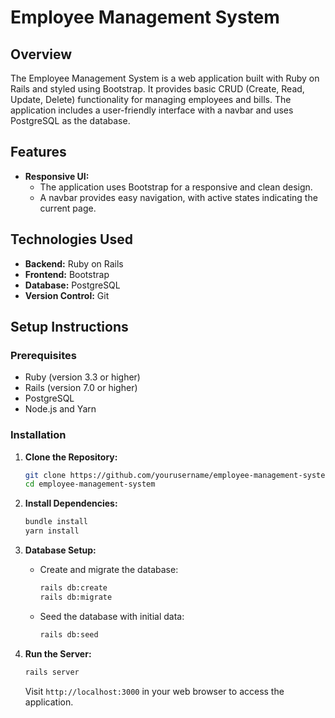 # Employee Management System

## Overview

The Employee Management System is a web application built with Ruby on Rails and styled using Bootstrap. It provides basic CRUD (Create, Read, Update, Delete) functionality for managing employees and bills. The application includes a user-friendly interface with a navbar and uses PostgreSQL as the database.

## Features

- **Responsive UI:**
  - The application uses Bootstrap for a responsive and clean design.
  - A navbar provides easy navigation, with active states indicating the current page.

## Technologies Used

- **Backend:** Ruby on Rails
- **Frontend:** Bootstrap
- **Database:** PostgreSQL
- **Version Control:** Git

## Setup Instructions

### Prerequisites

- Ruby (version 3.3 or higher)
- Rails (version 7.0 or higher)
- PostgreSQL
- Node.js and Yarn

### Installation

1. **Clone the Repository:**

   ```bash
   git clone https://github.com/yourusername/employee-management-system.git
   cd employee-management-system
   ```

2. **Install Dependencies:**

   ```bash
   bundle install
   yarn install
   ```

3. **Database Setup:**

   - Create and migrate the database:
     ```bash
     rails db:create
     rails db:migrate
     ```
   - Seed the database with initial data:
     ```bash
     rails db:seed
     ```

4. **Run the Server:**
   ```bash
   rails server
   ```
   Visit `http://localhost:3000` in your web browser to access the application.
